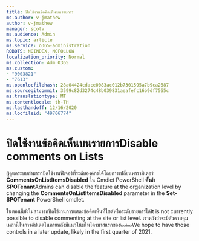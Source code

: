 ```yaml
---
title: ปิดใช้งานข้อคิดเห็นบนรายการ
ms.author: v-jmathew
author: v-jmathew
manager: scotv
ms.audience: Admin
ms.topic: article
ms.service: o365-administration
ROBOTS: NOINDEX, NOFOLLOW
localization_priority: Normal
ms.collection: Adm_O365
ms.custom:
- "9003821"
- "7613"
ms.openlocfilehash: 28a04424cdace0083ac012b7301595a7b9ca2687
ms.sourcegitcommit: 3599c82d3274c48b039831aeafefc16b9df7565c
ms.translationtype: MT
ms.contentlocale: th-TH
ms.lasthandoff: 12/16/2020
ms.locfileid: "49706774"
---
```

# <a name="disable-comments-on-lists"></a><span data-ttu-id="5bf57-102">ปิดใช้งานข้อคิดเห็นบนรายการ</span><span class="sxs-lookup"><span data-stu-id="5bf57-102">Disable comments on Lists</span></span>

<span data-ttu-id="5bf57-103">ผู้ดูแลระบบสามารถปิดใช้งานฟีเจอร์ที่ระดับองค์กรได้โดยการเปลี่ยนพารามิเตอร์ **CommentsOnListItemsDisabled** ใน Cmdlet PowerShell **ตั้งค่า SPOTenant**</span><span class="sxs-lookup"><span data-stu-id="5bf57-103">Admins can disable the feature at the organization level by changing the **CommentsOnListItemsDisabled** parameter in the **Set-SPOTenant** PowerShell cmdlet.</span></span>

<span data-ttu-id="5bf57-104">ในตอนนี้ยังไม่สามารถปิดใช้งานการแสดงข้อคิดเห็นที่ไซต์หรือระดับรายการได้</span><span class="sxs-lookup"><span data-stu-id="5bf57-104">It is not currently possible to disable commenting at the site or list level.</span></span> <span data-ttu-id="5bf57-105">เราหวังว่าจะมีตัวควบคุมเหล่านี้ในการอัปเดตในภายหลังมีแนวโน้มในไตรมาสแรกของ๒๐๒๑</span><span class="sxs-lookup"><span data-stu-id="5bf57-105">We hope to have those controls in a later update, likely in the first quarter of 2021.</span></span>
